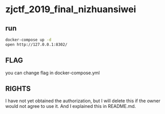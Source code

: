 # zjctf_2019_final_nizhuansiwei
## run
```bash
docker-compose up -d
open http://127.0.0.1:8302/
```
## FLAG
you can change flag in docker-compose.yml
## RIGHTS
I have not yet obtained the authorization, but I will delete this if the owner would not agree to use it. And I explained this in README.md.
